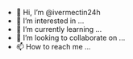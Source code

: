- 👋 Hi, I’m @ivermectin24h
- 👀 I’m interested in ...
- 🌱 I’m currently learning ...
- 💞️ I’m looking to collaborate on ...
- 📫 How to reach me ...

<!---
ivermectin24h/ivermectin24h is a ✨ special ✨ repository because its `README.md` (this file) appears on your GitHub profile.
You can click the Preview link to take a look at your changes.
--->

